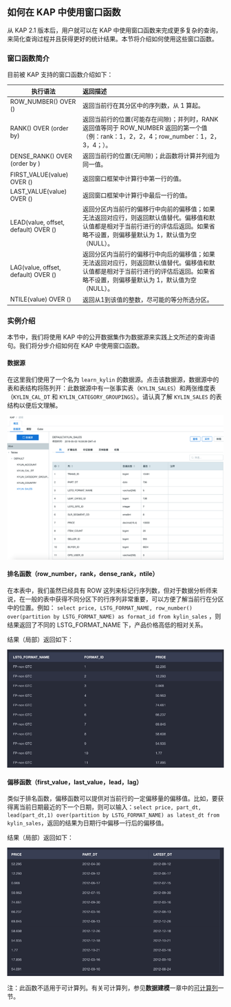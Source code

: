 ## 如何在 KAP 中使用窗口函数

从 KAP 2.1 版本后，用户就可以在 KAP 中使用窗口函数来完成更多复杂的查询，来简化查询过程并且获得更好的统计结果。本节将介绍如何使用这些窗口函数。



### 窗口函数简介

目前被 KAP 支持的窗口函数介绍如下：

| 执行语法                                 | 返回描述                                     |
| ------------------------------------ | :--------------------------------------- |
| ROW_NUMBER() OVER ()                 | 返回当前行在其分区中的序列数，从 1 算起。                     |
| RANK() OVER (order by)               | 返回当前行的位置(可能存在间隙)；并列时，RANK 返回值等同于 ROW_NUMBER 返回的第一个值（例：rank：1，2，2，4；row_number：1，2，3，4；）。 |
| DENSE_RANK() OVER (order by )        | 返回当前行的位置(无间隙)；此函数将计算并列组为同一值。             |
| FIRST_VALUE(value) OVER ()           | 返回窗口框架中计算行中第一行的值。                        |
| LAST_VALUE(value) OVER ()            | 返回窗口框架中计算行中最后一行的值。                       |
| LEAD(value, offset, default) OVER () | 返回分区内当前行的偏移行中向前的偏移值；如果无法返回对应行，则返回默认值替代。偏移值和默认值都是相对于当前行进行的评估后返回。如果省略不设置，则偏移量默认为 1，默认值为空（NULL）。 |
| LAG(value, offset, default) OVER ()  | 返回分区内当前行的偏移行中向后的偏移值；如果无法返回对应行，则返回默认值替代。偏移值和默认值都是相对于当前行进行的评估后返回。如果省略不设置，则偏移量默认为 1，默认值为空（NULL）。 |
| NTILE(value) OVER ()                 | 返回从1到该值的整数，尽可能的等分所选分区。                   |



### 实例介绍

本节中，我们将使用 KAP 中的公开数据集作为数据源来实践上文所述的查询语句。我们将分步介绍如何在 KAP 中使用窗口函数。

#### 数据源

在这里我们使用了一个名为 `learn_kylin` 的数据源。点击该数据源，数据源中的表和表结构将陈列开：此数据源中有一张事实表（`KYLIN_SALES`）和两张维度表（`KYLIN_CAL_DT` 和 `KYLIN_CATEGORY_GROUPINGS`）。请认真了解 `KYLIN_SALES` 的表结构以便后文理解。

![](images/wd_datasample.png)



#### 排名函数（row_number，rank，dense_rank，ntile）

在本表中，我们虽然已经具有 ROW 这列来标记行序列数，但对于数据分析师来说，在一般的表中获得不同分区下的行序列非常重要，可以方便了解当前行在分区中的位置。例如： `select price, LSTG_FORMAT_NAME, row_number() over(partition by LSTG_FORMAT_NAME) as format_id from kylin_sales` ，则结果返回了不同的 LSTG_FORMAT_NAME 下，产品价格高低的相对关系。

结果（局部）返回如下：

![](images/wd_row_number.png)



#### 偏移函数（first_value，last_value，lead，lag）

类似于排名函数，偏移函数可以提供对当前行的一定偏移量的偏移值。比如，要获得离当前日期最近的下一个日期，则可以输入：`select price, part_dt, lead(part_dt,1) over(partition by LSTG_FORMAT_NAME) as latest_dt from kylin_sales`，返回的结果为日期行中偏移一行后的偏移值。

结果（局部）返回如下：

![](images/wd_lead_date.png)



注：此函数不适用于可计算列。有关可计算列，参见**数据建模**一章中的[可计算列](model/computed_column.cn.md)一节。
